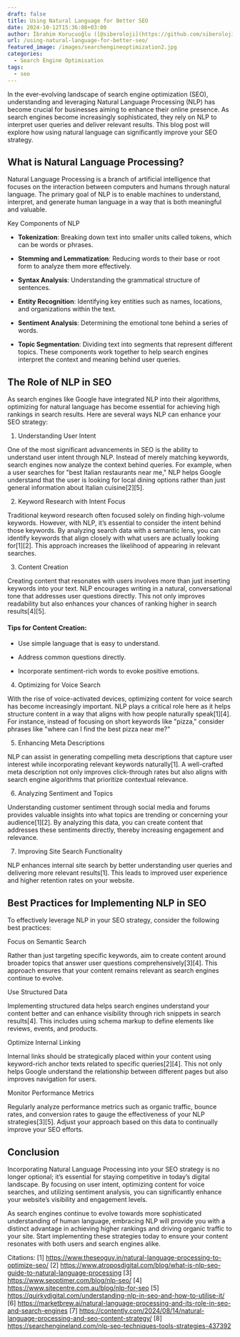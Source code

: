 ```yaml
---
draft: false
title: Using Natural Language for Better SEO
date: 2024-10-12T15:36:08+03:00
author: İbrahim Korucuoğlu ([@siberoloji](https://github.com/siberoloji))
url: /using-natural-language-for-better-seo/
featured_image: /images/searchengineoptimization2.jpg
categories:
  - Search Engine Optimisation
tags:
  - seo
---
```

In the ever-evolving landscape of search engine optimization (SEO), understanding and leveraging Natural Language Processing (NLP) has become crucial for businesses aiming to enhance their online presence. As search engines become increasingly sophisticated, they rely on NLP to interpret user queries and deliver relevant results. This blog post will explore how using natural language can significantly improve your SEO strategy.

## What is Natural Language Processing?

Natural Language Processing is a branch of artificial intelligence that focuses on the interaction between computers and humans through natural language. The primary goal of NLP is to enable machines to understand, interpret, and generate human language in a way that is both meaningful and valuable.

Key Components of NLP
* **Tokenization**: Breaking down text into smaller units called tokens, which can be words or phrases.

* **Stemming and Lemmatization**: Reducing words to their base or root form to analyze them more effectively.

* **Syntax Analysis**: Understanding the grammatical structure of sentences.

* **Entity Recognition**: Identifying key entities such as names, locations, and organizations within the text.

* **Sentiment Analysis**: Determining the emotional tone behind a series of words.

* **Topic Segmentation**: Dividing text into segments that represent different topics.
These components work together to help search engines interpret the context and meaning behind user queries.

## The Role of NLP in SEO

As search engines like Google have integrated NLP into their algorithms, optimizing for natural language has become essential for achieving high rankings in search results. Here are several ways NLP can enhance your SEO strategy:

1. Understanding User Intent

One of the most significant advancements in SEO is the ability to understand user intent through NLP. Instead of merely matching keywords, search engines now analyze the context behind queries. For example, when a user searches for "best Italian restaurants near me," NLP helps Google understand that the user is looking for local dining options rather than just general information about Italian cuisine[2][5].

2. Keyword Research with Intent Focus

Traditional keyword research often focused solely on finding high-volume keywords. However, with NLP, it’s essential to consider the intent behind those keywords. By analyzing search data with a semantic lens, you can identify keywords that align closely with what users are actually looking for[1][2]. This approach increases the likelihood of appearing in relevant searches.

3. Content Creation

Creating content that resonates with users involves more than just inserting keywords into your text. NLP encourages writing in a natural, conversational tone that addresses user questions directly. This not only improves readability but also enhances your chances of ranking higher in search results[4][5].
#### Tips for Content Creation:
* Use simple language that is easy to understand.

* Address common questions directly.

* Incorporate sentiment-rich words to evoke positive emotions.
4. Optimizing for Voice Search

With the rise of voice-activated devices, optimizing content for voice search has become increasingly important. NLP plays a critical role here as it helps structure content in a way that aligns with how people naturally speak[1][4]. For instance, instead of focusing on short keywords like "pizza," consider phrases like "where can I find the best pizza near me?"

5. Enhancing Meta Descriptions

NLP can assist in generating compelling meta descriptions that capture user interest while incorporating relevant keywords naturally[1]. A well-crafted meta description not only improves click-through rates but also aligns with search engine algorithms that prioritize contextual relevance.

6. Analyzing Sentiment and Topics

Understanding customer sentiment through social media and forums provides valuable insights into what topics are trending or concerning your audience[1][2]. By analyzing this data, you can create content that addresses these sentiments directly, thereby increasing engagement and relevance.

7. Improving Site Search Functionality

NLP enhances internal site search by better understanding user queries and delivering more relevant results[1]. This leads to improved user experience and higher retention rates on your website.

## Best Practices for Implementing NLP in SEO

To effectively leverage NLP in your SEO strategy, consider the following best practices:

Focus on Semantic Search

Rather than just targeting specific keywords, aim to create content around broader topics that answer user questions comprehensively[3][4]. This approach ensures that your content remains relevant as search engines continue to evolve.

Use Structured Data

Implementing structured data helps search engines understand your content better and can enhance visibility through rich snippets in search results[4]. This includes using schema markup to define elements like reviews, events, and products.

Optimize Internal Linking

Internal links should be strategically placed within your content using keyword-rich anchor texts related to specific queries[2][4]. This not only helps Google understand the relationship between different pages but also improves navigation for users.

Monitor Performance Metrics

Regularly analyze performance metrics such as organic traffic, bounce rates, and conversion rates to gauge the effectiveness of your NLP strategies[3][5]. Adjust your approach based on this data to continually improve your SEO efforts.

## Conclusion

Incorporating Natural Language Processing into your SEO strategy is no longer optional; it’s essential for staying competitive in today’s digital landscape. By focusing on user intent, optimizing content for voice searches, and utilizing sentiment analysis, you can significantly enhance your website’s visibility and engagement levels.

As search engines continue to evolve towards more sophisticated understanding of human language, embracing NLP will provide you with a distinct advantage in achieving higher rankings and driving organic traffic to your site. Start implementing these strategies today to ensure your content resonates with both users and search engines alike.

Citations: [1] https://www.theseoguy.in/natural-language-processing-to-optimize-seo/ [2] https://www.atroposdigital.com/blog/what-is-nlp-seo-guide-to-natural-language-processing [3] https://www.seoptimer.com/blog/nlp-seo/ [4] https://www.sitecentre.com.au/blog/nlp-for-seo [5] https://quirkydigital.com/understanding-nlp-in-seo-and-how-to-utilise-it/ [6] https://marketbrew.ai/natural-language-processing-and-its-role-in-seo-and-search-engines [7] https://contently.com/2024/08/14/natural-language-processing-and-seo-content-strategy/ [8] https://searchengineland.com/nlp-seo-techniques-tools-strategies-437392
